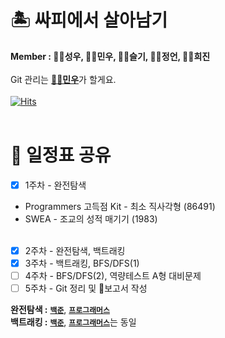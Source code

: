 # 🏝️ 싸피에서 살아남기

<b>Member : 👨‍💻성우, 👨‍💻민우, 👩‍💻슬기, 👩‍💻정언, 👩‍💻희진</b><br/><br/>
Git 관리는 <a href="https://github.com/mccreate"><b>👨‍💻민우</b></a>가 할게요.<br/><br/>
[![Hits](https://hits.seeyoufarm.com/api/count/incr/badge.svg?url=https%3A%2F%2Fgithub.com%2FSSAFY-EWSNN&count_bg=%2379C83D&title_bg=%23555555&icon=&icon_color=%23E7E7E7&title=hits&edge_flat=false)](https://hits.seeyoufarm.com)
<br/><br/>

# 📆 일정표 공유
- [x] 1주차 - 완전탐색<br>
- Programmers 고득점 Kit - 최소 직사각형 (86491) <br>
- SWEA - 조교의 성적 매기기 (1983) <br><br>
- [x] 2주차 - 완전탐색, 백트래킹<br>
- [x] 3주차 - 백트래킹, BFS/DFS(1)<br>
- [ ] 4주차 - BFS/DFS(2), 역량테스트 A형 대비문제<br>
- [ ] 5주차 - Git 정리 및 📃보고서 작성<br> 

<b>완전탐색 :</b> <b><a href="https://www.acmicpc.net/step/22">`백준`</a></b>, <b><a href="https://school.programmers.co.kr/learn/courses/30/parts/12230">`프로그래머스`</a></b> <br>
<b>백트래킹 :</b> <b><a href="https://www.acmicpc.net/step/34">`백준`</a></b>, <b><a href="https://school.programmers.co.kr/learn/courses/30/parts/12230">`프로그래머스`</a></b>는 동일
